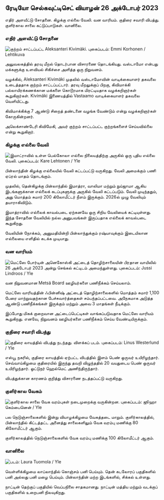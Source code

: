 ## ரேடியோ செல்கவுட்டிசெட் வியாழன் 26 அக்டோபர் 2023

எதிர் அளவீட்டு சோதனை. கிழக்கு எல்லை வேலி. வன வாரியம். குதிரை சவாரி விபத்து. குளிர்கால சாலை கட்டுப்பாடுகள். வானிலை.

### எதிர் அளவீட்டு சோதனை

![குற்றம் சாட்டப்பட்ட Aleksanteri Kivimäki. புகைப்படம்: Emmi Korhonen / Lehtikuva](https://images.cdn.yle.fi/image/upload/c_crop,h_2875,w_5112,x_0,y_568/ar_1.77777777777777777,c_fill.0,hp_10q_auto:eco/f_auto/fl_lossy/v1698305049/39-1191484653a13e7df175)

அலுவலகத்தில் தரவு மீறல் தொடர்பான விசாரணை தொடங்கியது. வஸ்டாமோ என்பது மக்களுக்கு உளவியல் சிகிச்சை அளித்த ஒரு நிறுவனம்.

வழக்கில், Aleksanteri Kivimäki முதலில் வஸ்டாமோவின் வாடிக்கையாளர் தகவலை உடைத்ததாக குற்றம் சாட்டப்பட்டார். தரவு மீறலுக்குப் பிறகு, கிவிமாக்கி பல்லாயிரக்கணக்கான மக்களை கொடூரமாக மிரட்டியதாக வழக்கறிஞர்கள் கூறுகிறார்கள். Kivimäki இணையத்தில் Vastaamo வாடிக்கையாளர் தகவலை வெளியிட்டது.

கிவிமாக்கிக்கு 7 ஆண்டு சிறைத் தண்டனை வழங்க வேண்டும் என்று வழக்கறிஞர்கள் கோருகின்றனர்.

அலெக்சாண்டேரி கிவிமேகி, அவர் குற்றம் சாட்டப்பட்ட குற்றங்களைச் செய்யவில்லை என்று கூறுகிறார்.

### கிழக்கு எல்லை வேலி

![இமாட்ராவில் உள்ள பெல்கோலா எல்லை நிலையத்திற்கு அருகில் ஒரு புதிய எல்லை வேலி. புகைப்படம்: Kare Lehtonen / Yle](https://images.cdn.yle.fi/image/upload/c_crop,h_2243,w_3993,x_0,y_0/ar_1.77777777777777777,c_fill,g_faces/wh_1750,wh_170q_auto:eco/f_auto/fl_lossy/v1698323397/39-1191724653a55b2a04b0)

பின்லாந்தின் கிழக்கு எல்லையில் வேலி கட்டப்பட்டு வருகிறது. வேலி அமைக்கும் பணி ஏப்ரல் மாதம் தொடங்கும்.

முதலில், தென்கிழக்கு பின்லாந்தில் இமாத்ரா, வாலிமா மற்றும் நுய்ஜாமா ஆகிய இடங்களுக்கான எல்லைக் கடப்புகளுக்கு அருகில் வேலி கட்டப்படும். வேலி முடிந்ததும், அது மொத்தம் சுமார் 200 கிலோமீட்டர் நீளம் இருக்கும். 2026ல் முழு வேலியும் தயாராகிவிடும்.

இமாத்ராவில் எல்லைக் காவல்படை ஏற்கனவே ஒரு சிறிய வேலியைக் கட்டியுள்ளது. இந்த சோதனை வேலியில் நல்ல அனுபவங்கள் இருப்பதாக எல்லைக் காவல்படை கூறுகிறது.

வேலியின் நோக்கம், அனுமதியின்றி பின்லாந்துக்கும் ரஷ்யாவுக்கும் இடையிலான எல்லையை எளிதில் கடக்க முடியாது.

### வன வாரியம்

![மெட்ஸே போர்டின் அனெகோஸ்கி அட்டைத் தொழிற்சாலையின் பிரதான வாயிலில் 26 அக்டோபர் 2023 அன்று செங்கல் கட்டிடம் அமைந்துள்ளது. புகைப்படம்: Jussi Lindroos / Yle](https://images.cdn.yle.fi/image/upload/c_crop,h_2267,w_4031,x_0,y_0/ar_1.777777777777777777,c_fill,g_fill,g_faces.2705q_auto:eco/f_auto/fl_lossy/v1698319726/39-1191672653a4ca1724ad)

வன நிறுவனமான Metsä Board ஊழியர்களை பணிநீக்கம் செய்யலாம்.

மெட்ஸே வாரியத்தின் ஃபின்னிஷ் அட்டைத் தொழிற்சாலைகளில் மொத்தம் சுமார் 1,100 பேரை மாற்றுவதற்கான பேச்சுவார்த்தைகள் சம்பந்தப்பட்டவை. அநேகமாக அடுத்த ஆண்டு பணிநீக்கங்கள் இருக்கும் மற்றும் அவை 3 மாதங்கள் நீடிக்கும்.

இப்போது மிகக் குறைவான அட்டைப்பெட்டிகள் வாங்கப்படுவதாக மெட்ஸே வாரியம் கூறுகிறது. எனவே, நிறுவனம் ஊழியர்களை பணிநீக்கம் செய்ய வேண்டியிருக்கும்.

### குதிரை சவாரி விபத்து

![குதிரை லாயத்தில் விபத்து நடந்தது. விளக்கப் படம். புகைப்படம்: Linus Westerlund / Yle](https://images.cdn.yle.fi/image/upload/c_crop,h_3375,w_6000,x_0,y_387/ar_1.77777777777777777,c_fill,g_faces.w675q_auto:eco/f_auto/fl_lossy/v1692692625/39-116023264e46d0e45030)

எஸ்பூ நகரில், குதிரை லாயத்தில் ஏற்பட்ட விபத்தில் இளம் பெண் ஒருவர் உயிரிழந்தார். செவ்வாய்கிழமை குதிரையில் இருந்து தவறி விழுந்ததில் 20 வயதுடைய பெண் ஒருவர் உயிரிழந்தார். ஓட்டுநர் ஹெல்மெட் அணிந்திருந்தார்.

விபத்துக்கான காரணம் குறித்து விசாரணை நடத்தப்பட்டு வருகிறது.

### குளிர்கால வேகம்

![குளிர்கால சாலை வேக வரம்புகள் நடைமுறைக்கு வருகின்றன. புகைப்படம்: ஜூஹா கெம்பைனென் / Yle](https://images.cdn.yle.fi/image/upload/c_crop,h_2250,w_4000,x_0,y_0/ar_1.777777777777777777,c_fill,g_fill,g_faces.2705,hp_0q_auto:eco/f_auto/fl_lossy/v1603287400/39-7327705f903747751c2)

பல நெடுஞ்சாலைகளில் இன்று வியாழக்கிழமை வேகத்தடை மாறும். குளிர்காலத்தில், பின்லாந்தில் கிட்டத்தட்ட அனைத்து சாலைகளிலும் வேக வரம்பு மணிக்கு 80 கிலோமீட்டர் ஆகும்.

குளிர்காலத்தில் நெடுஞ்சாலைகளில் வேக வரம்பு மணிக்கு 100 கிலோமீட்டர் ஆகும்.

### வானிலை

![ படம்: Laura Tuomola / Yle](https://images.cdn.yle.fi/image/upload/c_crop,h_1080,w_1919,x_0,y_0/ar_1.77777777777777777,c_fill,g1_faces.wd_1_750/q_auto:eco/f_auto/fl_lossy/v1698292510/39-11913736539e2ff81a55)

வெள்ளிக்கிழமை லாப்லாந்தில் கொஞ்சம் பனி பெய்யும். தென் கடலோரப் பகுதிகளில் பனி அல்லது பனி மழை பெய்யும். பின்லாந்தின் மற்ற இடங்களில், சிக்கல் உள்ளது.

நாட்டின் தெற்குப் பகுதியில் வெப்பநிலை சாதகமானது. நாட்டின் மத்திய மற்றும் வடக்குப் பகுதிகளில் உறைபனி நிலவுகிறது.